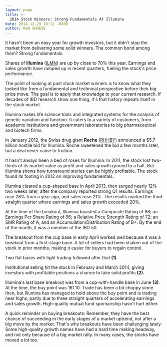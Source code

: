 ```yaml
---
layout: page
title: >-
  2014 Stock Winners: Strong Fundamentals At Illumina
date: 2014-12-29 16:12 -0800
author: KEN SHREVE
---
```





It hasn't been an easy year for growth investors, but it didn't stop the market from delivering some solid winners. The common bond among them? Strong fundamentals.

  

Shares of **Illumina** ([ILMN](https://research.investors.com/quote.aspx?symbol=ILMN)) are up by close to 70% this year. Earnings and sales growth have ramped up in recent quarters, fueling the stock's price performance.

  

The point of looking at past stock market winners is to know what they looked like from a fundamental and technical perspective before their big price move. The goal is to apply that knowledge to your current research. If decades of IBD research show one thing, it's that history repeats itself in the stock market.

  

Illumina makes life science tools and integrated systems for the analysis of genetic variation and function. It caters to a variety of customers, from academic institutions and government laboratories to big pharmaceutical and biotech firms.

  

In January 2012, the Swiss drug giant **Roche** ([RHHBY](https://research.investors.com/quote.aspx?symbol=RHHBY)) announced a \$5.7 billion hostile bid for Illumina. Roche sweetened the bid a few months later, but a deal never came to fruition.

  

It hasn't always been a bed of roses for Illumina. In 2011, the stock lost two-thirds of its market value as profit and sales growth ground to a halt. But Illumina shows how turnaround stories can be highly profitable. The stock found its footing in 2012 on improving fundamentals.

  

Illumina cleared a cup-shaped base in April 2013, then surged nearly 12% two weeks later, after the company reported strong Q1 results. Earnings rose 28% from a year ago, and sales rose 21%. The results marked the third straight quarter where earnings and sales growth exceeded 20%.

  

At the time of the breakout, Illumina boasted a Composite Rating of 98; an Earnings Per Share Rating of 96; a Relative Price Strength Rating of 72; an SMR Rating of A; and an Accumulation/Distribution Rating of B+. By the end of the month, it was a member of the IBD 50.

  

The breakout from the cup base in early April worked well because it was a breakout from a first-stage base. A lot of sellers had been shaken out of the stock in prior months, making it easier for buyers to regain control.

  

Two flat bases with tight trading followed after that **(1)**.

  

Institutional selling hit the stock in February and March 2014, giving investors with profitable positions a chance to take solid profits **(2)**.

  

Illumina's last base breakout was from a cup-with-handle base in June **(3)**. At the time, the buy point was 161.10. Trade has been a bit choppy since then, but Illumina has managed to hold above the buy point and is trading near highs, partly due to three straight quarters of accelerating earnings and sales growth. High-quality mutual fund sponsorship hasn't hurt either.

  

A quick reminder on buying breakouts: Remember, they have the best chance of succeeding in the early stages of a market uptrend, not after a big move by the market. That's why breakouts have been challenging lately. Some high-quality growth names have had a hard time making headway, and not only because of a big market rally. In many cases, the stocks have moved a lot too.




